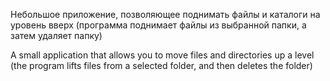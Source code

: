 Небольшое приложение, позволяющее поднимать файлы и каталоги на уровень вверх (программа поднимает файлы из выбранной папки, а затем удаляет папку)

A small application that allows you to move files and directories up a level (the program lifts files from a selected folder, and then deletes the folder)
